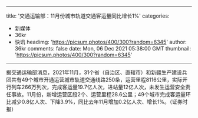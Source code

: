
---
title: '交通运输部：11月份城市轨道交通客运量同比增长1%'
categories: 
 - 新媒体
 - 36kr
 - 快讯
headimg: 'https://picsum.photos/400/300?random=6345'
author: 36kr
comments: false
date: Mon, 06 Dec 2021 05:38:00 GMT
thumbnail: 'https://picsum.photos/400/300?random=6345'
---

<div>   
据交通运输部消息，2021年11月，31个省（自治区、直辖市）和新疆生产建设兵团共有49个城市开通运营城市轨道交通线路250条，运营里程8116公里，实际开行列车266万列次，完成客运量19.7亿人次，进站量12亿人次，未发生运营安全责任事故。11月份，新增运营区段2个、运营里程28.6公里；49个城市完成客运量环比减少0.8亿人次、下降3.9%，同比去年11月增加0.2亿人次、增长1%。（证券时报）  
</div>
            